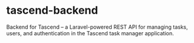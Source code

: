 # tascend-backend
Backend for Tascend – a Laravel-powered REST API for managing tasks, users, and authentication in the Tascend task manager application.

